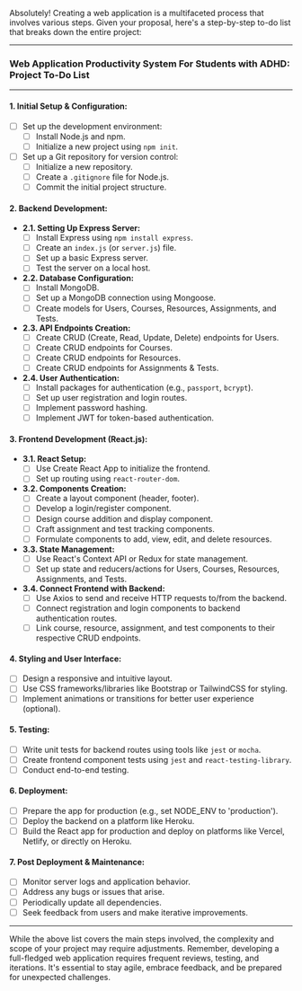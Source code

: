 Absolutely! Creating a web application is a multifaceted process that involves various steps. Given your proposal, here's a step-by-step to-do list that breaks down the entire project:

---

### **Web Application Productivity System For Students with ADHD: Project To-Do List**

---

#### **1. Initial Setup & Configuration:**
- [ ] Set up the development environment:
  - [ ] Install Node.js and npm.
  - [ ] Initialize a new project using `npm init`.
- [ ] Set up a Git repository for version control:
  - [ ] Initialize a new repository.
  - [ ] Create a `.gitignore` file for Node.js.
  - [ ] Commit the initial project structure.

#### **2. Backend Development:**

- **2.1. Setting Up Express Server:**
  - [ ] Install Express using `npm install express`.
  - [ ] Create an `index.js` (or `server.js`) file.
  - [ ] Set up a basic Express server.
  - [ ] Test the server on a local host.
  
- **2.2. Database Configuration:**
  - [ ] Install MongoDB.
  - [ ] Set up a MongoDB connection using Mongoose.
  - [ ] Create models for Users, Courses, Resources, Assignments, and Tests.
  
- **2.3. API Endpoints Creation:**
  - [ ] Create CRUD (Create, Read, Update, Delete) endpoints for Users.
  - [ ] Create CRUD endpoints for Courses.
  - [ ] Create CRUD endpoints for Resources.
  - [ ] Create CRUD endpoints for Assignments & Tests.
  
- **2.4. User Authentication:**
  - [ ] Install packages for authentication (e.g., `passport`, `bcrypt`).
  - [ ] Set up user registration and login routes.
  - [ ] Implement password hashing.
  - [ ] Implement JWT for token-based authentication.
  
#### **3. Frontend Development (React.js):**

- **3.1. React Setup:**
  - [ ] Use Create React App to initialize the frontend.
  - [ ] Set up routing using `react-router-dom`.
  
- **3.2. Components Creation:**
  - [ ] Create a layout component (header, footer).
  - [ ] Develop a login/register component.
  - [ ] Design course addition and display component.
  - [ ] Craft assignment and test tracking components.
  - [ ] Formulate components to add, view, edit, and delete resources.
  
- **3.3. State Management:**
  - [ ] Use React's Context API or Redux for state management.
  - [ ] Set up state and reducers/actions for Users, Courses, Resources, Assignments, and Tests.
  
- **3.4. Connect Frontend with Backend:**
  - [ ] Use Axios to send and receive HTTP requests to/from the backend.
  - [ ] Connect registration and login components to backend authentication routes.
  - [ ] Link course, resource, assignment, and test components to their respective CRUD endpoints.
  
#### **4. Styling and User Interface:**
- [ ] Design a responsive and intuitive layout.
- [ ] Use CSS frameworks/libraries like Bootstrap or TailwindCSS for styling.
- [ ] Implement animations or transitions for better user experience (optional).

#### **5. Testing:**
- [ ] Write unit tests for backend routes using tools like `jest` or `mocha`.
- [ ] Create frontend component tests using `jest` and `react-testing-library`.
- [ ] Conduct end-to-end testing.

#### **6. Deployment:**
- [ ] Prepare the app for production (e.g., set NODE_ENV to 'production').
- [ ] Deploy the backend on a platform like Heroku.
- [ ] Build the React app for production and deploy on platforms like Vercel, Netlify, or directly on Heroku.

#### **7. Post Deployment & Maintenance:**
- [ ] Monitor server logs and application behavior.
- [ ] Address any bugs or issues that arise.
- [ ] Periodically update all dependencies.
- [ ] Seek feedback from users and make iterative improvements.

---

While the above list covers the main steps involved, the complexity and scope of your project may require adjustments. Remember, developing a full-fledged web application requires frequent reviews, testing, and iterations. It's essential to stay agile, embrace feedback, and be prepared for unexpected challenges.